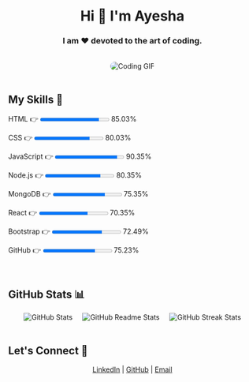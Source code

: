 <h1 align="center">Hi 👋 I'm Ayesha</h1>
<h3 align="center">I am ❤️ devoted to the art of coding.</h3>
<br>

<div style="display: flex; justify-content: center; align-items: center; flex-wrap: wrap; gap: 20px;">
  <img style="border-radius: 50px; max-width: 100%; height: auto;" alt="Coding GIF" src="https://miro.medium.com/v2/resize:fit:1400/format:webp/1*qdAW1TjCN57h1lbuuzvchg.gif">
</div>

<br>

<h2>My Skills 🚀</h2>
<div style="max-width: 600px; margin: auto;">
  <p>HTML 👉 <progress value="85.03" max="100"></progress> 85.03%</p>
  <p>CSS 👉 <progress value="80.03" max="100"></progress> 80.03%</p>
  <p>JavaScript 👉 <progress value="90.35" max="100"></progress> 90.35%</p>
  <p>Node.js 👉 <progress value="80.35" max="100"></progress> 80.35%</p>
  <p>MongoDB 👉 <progress value="75.35" max="100"></progress> 75.35%</p>
  <p>React 👉 <progress value="70.35" max="100"></progress> 70.35%</p>
  <p>Bootstrap 👉 <progress value="72.49" max="100"></progress> 72.49%</p>
  <p>GitHub 👉 <progress value="75.23" max="100"></progress> 75.23%</p>
</div>

<br>

<h2>GitHub Stats 📊</h2>
<div style="display: flex; justify-content: center; flex-wrap: wrap; gap: 20px;">
  <img src="https://user-images.githubusercontent.com/35374649/88078293-eb84b880-cb99-11ea-9429-bbc39fd16808.PNG" alt="GitHub Stats" style="max-width: 100%; height: auto;">
  <img src="https://github-readme-stats.vercel.app/api?username=your-username&show_icons=true&theme=radical" alt="GitHub Readme Stats" style="max-width: 100%; height: auto;">
  <img src="https://github-readme-streak-stats.herokuapp.com/?user=your-username" alt="GitHub Streak Stats" style="max-width: 100%; height: auto;">
</div>

<br>

<h2>Let's Connect 🌟</h2>
<p align="center">
  <a href="https://www.linkedin.com/in/your-profile" target="_blank">LinkedIn</a> |
  <a href="https://github.com/your-username" target="_blank">GitHub</a> |
  <a href="mailto:youremail@example.com">Email</a>
</p>
